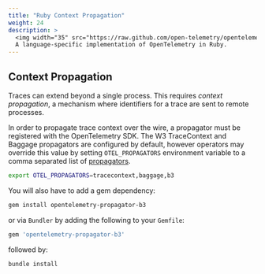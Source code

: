 ```yaml
---
title: "Ruby Context Propagation"
weight: 24
description: >
  <img width="35" src="https://raw.github.com/open-telemetry/opentelemetry.io/main/iconography/32x32/Ruby_SDK.svg"></img>
  A language-specific implementation of OpenTelemetry in Ruby.
---
```


## Context Propagation

Traces can extend beyond a single process. This requires _context propagation_, a mechanism where identifiers for a trace are sent to remote processes.

In order to propagate trace context over the wire, a propagator must be registered with the OpenTelemetry SDK.
The W3 TraceContext and Baggage propagators are configured by default, however operators may override this value by setting `OTEL_PROPAGATORS` environment variable to a comma separated list of [propagators](https://github.com/open-telemetry/opentelemetry-ruby/tree/main/propagator).

```sh
export OTEL_PROPAGATORS=tracecontext,baggage,b3
```

You will also have to add a gem dependency:

```sh
gem install opentelemetry-propagator-b3
```

or via `Bundler` by adding the following to your `Gemfile`:

```ruby
gem 'opentelemetry-propagator-b3'
```

followed by:

```sh
bundle install
```
